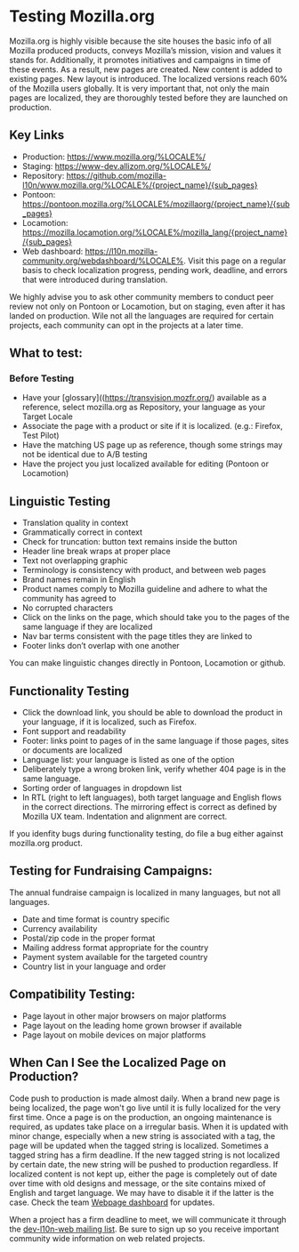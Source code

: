 # Testing Mozilla.org

Mozilla.org is highly visible because the site houses the basic info of all Mozilla produced products, conveys Mozilla’s mission, vision and values it stands for. Additionally, it promotes initiatives and campaigns in time of these events. As a result, new pages are created. New content is added to existing pages. New layout is introduced. The localized versions reach 60% of the Mozilla users globally. It is very important that, not only the main pages are localized, they are thoroughly tested before they are launched on production.  

## Key Links
* Production: https://www.mozilla.org/%LOCALE%/
* Staging: https://www-dev.allizom.org/%LOCALE%/
* Repository:  https://github.com/mozilla-l10n/www.mozilla.org/%LOCALE%/{project_name}/{sub_pages}
* Pontoon: https://pontoon.mozilla.org/%LOCALE%/mozillaorg/{project_name}/{sub_pages}
* Locamotion: https://mozilla.locamotion.org/%LOCALE%/mozilla_lang/{project_name}/{sub_pages}
* Web dashboard: https://l10n.mozilla-community.org/webdashboard/%LOCALE%. Visit this page on a regular basis to check localization progress, pending work, deadline, and errors that were introduced during translation. 

We highly advise you to ask other community members to conduct peer review not only on Pontoon or Locamotion, but on staging, even after it has landed on production. Wile not all the languages are required for certain projects, each community can opt in the projects at a later time.

## What to test:

### Before Testing
* Have your [glossary]((https://transvision.mozfr.org/) available as a reference, select mozilla.org as Repository, your language as your Target Locale
* Associate the page with a product or site if it is localized. (e.g.: Firefox, Test Pilot)
* Have the matching US page up as reference, though some strings may not be identical due to A/B testing
* Have the project you just localized available for editing (Pontoon or Locamotion)

## Linguistic Testing
* Translation quality in context
* Grammatically correct in context
* Check for truncation: button text remains inside the button
* Header line break wraps at proper place
* Text not overlapping graphic
* Terminology is consistency with product, and between web pages
* Brand names remain in English
* Product names comply to Mozilla guideline and adhere to what the community has agreed to
* No corrupted characters
* Click on the links on the page, which should take you to the pages of the same language if they are localized
* Nav bar terms consistent with the page titles they are linked to 
* Footer links don’t overlap with one another

You can make linguistic changes directly in Pontoon, Locamotion or github.  

## Functionality Testing
* Click the download link, you should be able to download the product in your language, if it is localized, such as Firefox.
* Font support and readability
* Footer: links point to pages of in the same language if those pages, sites or documents are localized
* Language list: your language is listed as one of the option
* Deliberately type a wrong broken link, verify whether 404 page is in the same language.
* Sorting order of languages in dropdown list
* In RTL (right to left languages), both target language and English flows in the correct directions.  The mirroring effect is correct as defined by Mozilla UX team.  Indentation and alignment are correct.

If you idenfity bugs during functionality testing, do file a bug either against mozilla.org product.  

## Testing for Fundraising Campaigns: 
The annual fundraise campaign is localized in many languages, but not all languages. 
* Date and time format is country specific
* Currency availability
* Postal/zip code in the proper format
* Mailing address format appropriate for the country
* Payment system available for the targeted country
* Country list in your language and order

## Compatibility Testing:
* Page layout in other major browsers on major platforms
* Page layout on the leading home grown browser if available
* Page layout on mobile devices on major platforms

## When Can I See the Localized Page on Production? 

Code push to production is made almost daily.  When a brand new page is being localized, the page won't go live until it is fully localized for the very first time. Once a page is on the production, an ongoing maintenance is required, as updates take place on a irregular basis. When it is updated with minor change, especially when a new string is associated with a tag, the page will be updated when the tagged string is localized.  Sometimes a tagged string has a firm deadline.  If the new tagged string is not localized by certain date, the new string will be pushed to production regardless.  If localized content is not kept up, either the page is completely out of date over time with old designs and message, or the site contains mixed of English and target language. We may have to disable it if the latter is the case. Check the team [Webpage dashboard](https://l10n.mozilla-community.org/webdashboard/) for updates.  

When a project has a firm deadline to meet, we will communicate it through the [dev-l10n-web mailing list](https://lists.mozilla.org/listinfo/dev-l10n-web). Be sure to sign up so you receive important community wide information on web related projects.  
